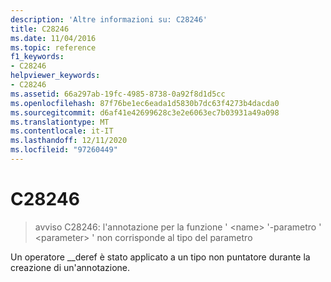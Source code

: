 ```yaml
---
description: 'Altre informazioni su: C28246'
title: C28246
ms.date: 11/04/2016
ms.topic: reference
f1_keywords:
- C28246
helpviewer_keywords:
- C28246
ms.assetid: 66a297ab-19fc-4985-8738-0a92f8d1d5cc
ms.openlocfilehash: 87f76be1ec6eada1d5830b7dc63f4273b4dacda0
ms.sourcegitcommit: d6af41e42699628c3e2e6063ec7b03931a49a098
ms.translationtype: MT
ms.contentlocale: it-IT
ms.lasthandoff: 12/11/2020
ms.locfileid: "97260449"
---
```

# <a name="c28246"></a>C28246

> avviso C28246: l'annotazione per la funzione ' \<name> '-parametro ' \<parameter> ' non corrisponde al tipo del parametro

Un operatore __deref è stato applicato a un tipo non puntatore durante la creazione di un'annotazione.

